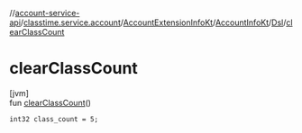 //[account-service-api](../../../../../index.md)/[classtime.service.account](../../../index.md)/[AccountExtensionInfoKt](../../index.md)/[AccountInfoKt](../index.md)/[Dsl](index.md)/[clearClassCount](clear-class-count.md)

# clearClassCount

[jvm]\
fun [clearClassCount](clear-class-count.md)()

<code>int32 class_count = 5;</code>

